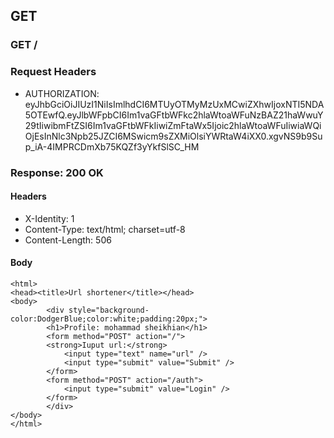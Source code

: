## GET

### GET /

### Request Headers

* AUTHORIZATION: eyJhbGciOiJIUzI1NiIsImlhdCI6MTUyOTMyMzUxMCwiZXhwIjoxNTI5NDA5OTEwfQ.eyJlbWFpbCI6Im1vaGFtbWFkc2hlaWtoaWFuNzBAZ21haWwuY29tIiwibmFtZSI6Im1vaGFtbWFkIiwiZmFtaWx5Ijoic2hlaWtoaWFuIiwiaWQiOjEsInNlc3Npb25JZCI6MSwicm9sZXMiOlsiYWRtaW4iXX0.xgvNS9b9Sup_iA-4IMPRCDmXb75KQZf3yYkfSlSC_HM

### Response: 200 OK

#### Headers

* X-Identity: 1
* Content-Type: text/html; charset=utf-8
* Content-Length: 506

#### Body

```
<html>
<head><title>Url shortener</title></head>
<body>
        <div style="background-color:DodgerBlue;color:white;padding:20px;">
        <h1>Profile: mohammad sheikhian</h1>
        <form method="POST" action="/">
        <strong>Iuput url:</strong>
            <input type="text" name="url" />
            <input type="submit" value="Submit" />
        </form>
        <form method="POST" action="/auth">
            <input type="submit" value="Login" />
        </form>
        </div>
</body>
</html>

```

